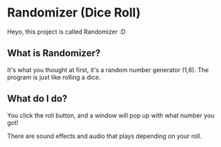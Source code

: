 # Randomizer (Dice Roll)
Heyo, this project is called Randomizer :D

## What is Randomizer?
It's what you thought at first, it's a random number generator (1,6). The program is just like rolling a dice.

## What do I do?
You click the roll button, and a window will pop up with what number you got!

There are sound effects and audio that plays depending on your roll.

